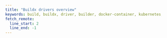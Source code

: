 ```yaml
---
title: "Buildx drivers overview"
keywords: build, buildx, driver, builder, docker-container, kubernetes, remote
fetch_remote:
  line_start: 2
  line_end: -1
---
```

